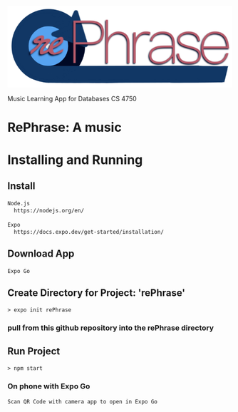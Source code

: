 ![rePhrase](https://github.com/hp-all/rePhrase/blob/main/assets/images/logos/title.png?raw=true)

Music Learning App for Databases CS 4750

# RePhrase: A music 
# Installing and Running
## Install
  
    Node.js
      https://nodejs.org/en/
    
    Expo
      https://docs.expo.dev/get-started/installation/
  
## Download App
    Expo Go
  
  
## Create Directory for Project: 'rePhrase'
    
    > expo init rePhrase  
  ### pull from this github repository into the rePhrase directory
## Run Project
    
    > npm start
  
  ### On phone with Expo Go
    
    Scan QR Code with camera app to open in Expo Go
   
    
